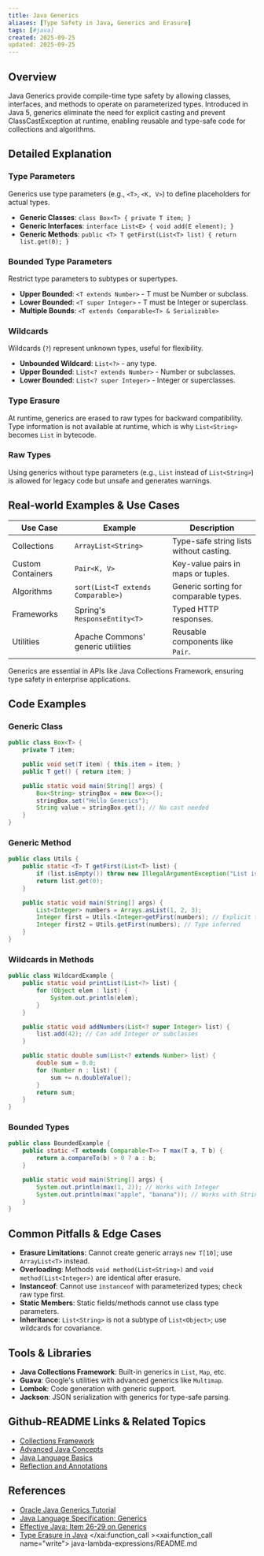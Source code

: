 ```yaml
---
title: Java Generics
aliases: [Type Safety in Java, Generics and Erasure]
tags: [#java]
created: 2025-09-25
updated: 2025-09-25
---
```


## Overview

Java Generics provide compile-time type safety by allowing classes, interfaces, and methods to operate on parameterized types. Introduced in Java 5, generics eliminate the need for explicit casting and prevent ClassCastException at runtime, enabling reusable and type-safe code for collections and algorithms.

## Detailed Explanation

### Type Parameters

Generics use type parameters (e.g., `<T>`, `<K, V>`) to define placeholders for actual types.

- **Generic Classes**: `class Box<T> { private T item; }`
- **Generic Interfaces**: `interface List<E> { void add(E element); }`
- **Generic Methods**: `public <T> T getFirst(List<T> list) { return list.get(0); }`

### Bounded Type Parameters

Restrict type parameters to subtypes or supertypes.

- **Upper Bounded**: `<T extends Number>` - T must be Number or subclass.
- **Lower Bounded**: `<T super Integer>` - T must be Integer or superclass.
- **Multiple Bounds**: `<T extends Comparable<T> & Serializable>`

### Wildcards

Wildcards (`?`) represent unknown types, useful for flexibility.

- **Unbounded Wildcard**: `List<?>` - any type.
- **Upper Bounded**: `List<? extends Number>` - Number or subclasses.
- **Lower Bounded**: `List<? super Integer>` - Integer or superclasses.

### Type Erasure

At runtime, generics are erased to raw types for backward compatibility. Type information is not available at runtime, which is why `List<String>` becomes `List` in bytecode.

### Raw Types

Using generics without type parameters (e.g., `List` instead of `List<String>`) is allowed for legacy code but unsafe and generates warnings.

## Real-world Examples & Use Cases

| Use Case | Example | Description |
|----------|---------|-------------|
| Collections | `ArrayList<String>` | Type-safe string lists without casting. |
| Custom Containers | `Pair<K, V>` | Key-value pairs in maps or tuples. |
| Algorithms | `sort(List<T extends Comparable>)` | Generic sorting for comparable types. |
| Frameworks | Spring's `ResponseEntity<T>` | Typed HTTP responses. |
| Utilities | Apache Commons' generic utilities | Reusable components like `Pair`. |

Generics are essential in APIs like Java Collections Framework, ensuring type safety in enterprise applications.

## Code Examples

### Generic Class

```java
public class Box<T> {
    private T item;

    public void set(T item) { this.item = item; }
    public T get() { return item; }

    public static void main(String[] args) {
        Box<String> stringBox = new Box<>();
        stringBox.set("Hello Generics");
        String value = stringBox.get(); // No cast needed
    }
}
```

### Generic Method

```java
public class Utils {
    public static <T> T getFirst(List<T> list) {
        if (list.isEmpty()) throw new IllegalArgumentException("List is empty");
        return list.get(0);
    }

    public static void main(String[] args) {
        List<Integer> numbers = Arrays.asList(1, 2, 3);
        Integer first = Utils.<Integer>getFirst(numbers); // Explicit type
        Integer first2 = Utils.getFirst(numbers); // Type inferred
    }
}
```

### Wildcards in Methods

```java
public class WildcardExample {
    public static void printList(List<?> list) {
        for (Object elem : list) {
            System.out.println(elem);
        }
    }

    public static void addNumbers(List<? super Integer> list) {
        list.add(42); // Can add Integer or subclasses
    }

    public static double sum(List<? extends Number> list) {
        double sum = 0.0;
        for (Number n : list) {
            sum += n.doubleValue();
        }
        return sum;
    }
}
```

### Bounded Types

```java
public class BoundedExample {
    public static <T extends Comparable<T>> T max(T a, T b) {
        return a.compareTo(b) > 0 ? a : b;
    }

    public static void main(String[] args) {
        System.out.println(max(1, 2)); // Works with Integer
        System.out.println(max("apple", "banana")); // Works with String
    }
}
```

## Common Pitfalls & Edge Cases

- **Erasure Limitations**: Cannot create generic arrays `new T[10]`; use `ArrayList<T>` instead.
- **Overloading**: Methods `void method(List<String>)` and `void method(List<Integer>)` are identical after erasure.
- **Instanceof**: Cannot use `instanceof` with parameterized types; check raw type first.
- **Static Members**: Static fields/methods cannot use class type parameters.
- **Inheritance**: `List<String>` is not a subtype of `List<Object>`; use wildcards for covariance.

## Tools & Libraries

- **Java Collections Framework**: Built-in generics in `List`, `Map`, etc.
- **Guava**: Google's utilities with advanced generics like `Multimap`.
- **Lombok**: Code generation with generic support.
- **Jackson**: JSON serialization with generics for type-safe parsing.

## Github-README Links & Related Topics

- [Collections Framework](java/collections-framework/README.md)
- [Advanced Java Concepts](java/advanced-java-concepts/README.md)
- [Java Language Basics](java/java-language-basics/README.md)
- [Reflection and Annotations](java/reflection-and-annotations/README.md)

## References

- [Oracle Java Generics Tutorial](https://docs.oracle.com/javase/tutorial/java/generics/)
- [Java Language Specification: Generics](https://docs.oracle.com/javase/specs/jls/se21/html/jls-8.html)
- [Effective Java: Item 26-29 on Generics](https://www.amazon.com/Effective-Java-Joshua-Bloch/dp/0134685997)
- [Type Erasure in Java](https://www.baeldung.com/java-generics-type-erasure)</content>
</xai:function_call ><xai:function_call name="write">
<parameter name="filePath">java-lambda-expressions/README.md